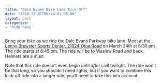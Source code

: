 ```yaml
---
title: "Dale Evans Bike Lane Kick-Off"
date: "2010-12-07T06:44:01-08:00"
layout: post
categories:
- 'Ride news'
---
```


Bring your bike as we ride the Dale Evans Parkway bike lane. Meet at the [Lenny Brewster Sports Center, 21024 Otoe Road](https://goo.gl/BB4yg) on March 24th at 6:30 pm. The ride starts at 6:45 pm. The ride will be to Waalew Road and back. Helmets are a must.  
  
Note that this ride doesn’t even begin until *after* civil twilight. The ride won’t be that long, so you shouldn’t need lights, but if you want to combine this kick-off ride into a longer ride, you’ll need to take this into account.
